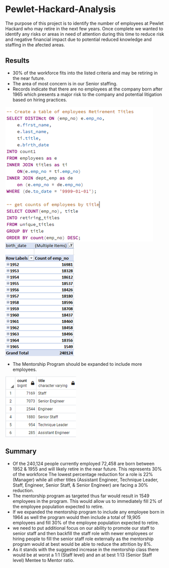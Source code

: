 # Pewlet-Hackard-Analysis
The purpose of this project is to identify the number of employees at Pewlet Hackard who may retire in the next few years.  Once complete we wanted to identify any risks or areas in need of attention during this time to reduce risk and negative financial impact due to potential reduced knowledge and staffing in the afected areas.


## Results
- 30% of the workforce fits into the listed criteria and may be retiring in the near future.
- The area of most concern is in our Senior staffing.
- Records indicate that there are no employees at the company born after 1965 which presents a major risk to the company and potential litigation based on hiring practices.

![image1](bdcode.png)
![image2](bd.png)

- The Mentorship Program should be expanded to include more employees.

![image](mentorship.png)
## Summary

- Of the 240,124 people currently employed 72,458 are born between 1952 & 1955 and will likely retire in the near future.  This represents 30% of the workforce
The lowest percentage reduction for a role is 22% (Manager) while all other titles (Assistant Engineer, Technique Leader, Staff, Engineer, Senior Staff, & Senior Engineer) are facing a 30% reduction.
- The mentorship program as targeted thus far would result in 1549 employees in the program.  This would allow us to immediately fill 2% of the employee population expected to retire.
- If we expanded the mentorship program to include any employee born in 1964 as well the program would then include a total of 19,905 employees and fill 30% of the employee population expected to retire.
- we need to put additional focus on our ability to promote our staff to senior staff and then backfill the staff role with newer employees or hiring people to fill the senior staff role externally as the mentorship program would at best would be able to reduce the attrition by 8%.
- As it stands with the suggested increase in the mentorship class there would be at worst a 1:1 (Staff level) and an at best 1:13 (Senior Staff level) Mentee to Mentor ratio.

